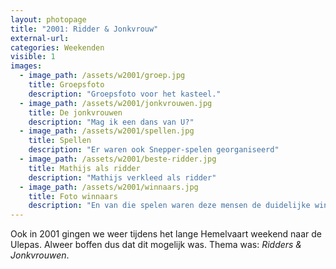 ```yaml
---
layout: photopage
title: "2001: Ridder & Jonkvrouw"
external-url:
categories: Weekenden
visible: 1
images:
  - image_path: /assets/w2001/groep.jpg
    title: Groepsfoto
    description: "Groepsfoto voor het kasteel."
  - image_path: /assets/w2001/jonkvrouwen.jpg
    title: De jonkvrouwen
    description: "Mag ik een dans van U?"
  - image_path: /assets/w2001/spellen.jpg
    title: Spellen
    description: "Er waren ook Snepper-spelen georganiseerd" 
  - image_path: /assets/w2001/beste-ridder.jpg
    title: Mathijs als ridder
    description: "Mathijs verkleed als ridder"
  - image_path: /assets/w2001/winnaars.jpg
    title: Foto winnaars
    description: "En van die spelen waren deze mensen de duidelijke winnaars"
---
```


Ook in 2001 gingen we weer tijdens het lange Hemelvaart weekend naar de Ulepas. Alweer boffen dus dat dit mogelijk was. 
Thema was: *Ridders & Jonkvrouwen*. 

